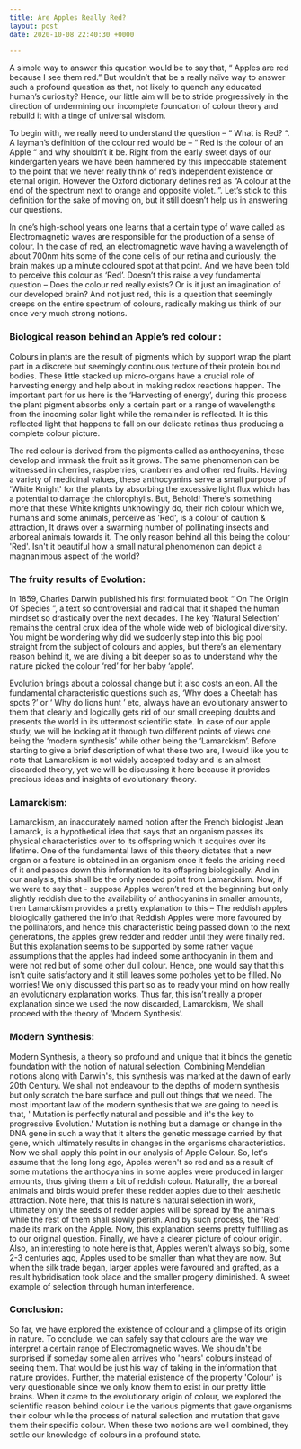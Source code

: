 ```yaml
---
title: Are Apples Really Red?
layout: post
date: 2020-10-08 22:40:30 +0000

---
```


 
A simple way to answer this question would be to say that, “ Apples are red because I see them red.” But wouldn’t that be a really naïve way to answer such a profound question as that, not likely to quench any educated human’s curiosity? Hence, our little aim will be to stride progressively in the direction of undermining our incomplete foundation of colour theory and rebuild it with a tinge of universal wisdom.
 
To begin with, we really need to understand the question – “ What is Red? “. A layman’s definition of the colour red would be – “ Red is the colour of an Apple “ and why shouldn’t it be. Right from the early sweet days of our kindergarten years we have been hammered by this impeccable statement to the point that we never really think of red’s independent existence or eternal origin. However the Oxford dictionary defines red as “A colour at the end of the spectrum next to orange and opposite violet..”.  Let’s stick to this definition for the sake of moving on, but it still doesn’t help us in answering our questions.

 
In one’s high-school years one learns that a certain type of wave called as Electromagnetic waves are responsible for the production of a sense of colour. In the case of red, an electromagnetic wave having a wavelength of about 700nm hits some of the cone cells of our retina and curiously, the brain makes up a minute coloured spot at that point. And we have been told to perceive this colour as ‘Red’.  Doesn’t this raise a vey fundamental question – Does the colour red really exists? Or is it just an imagination of our developed brain? And not just red, this is a question that seemingly creeps on the entire spectrum of colours, radically making us think of our once very much strong notions.
 
### Biological reason behind an Apple’s red colour : ###

Colours in plants are the result of pigments which by support wrap the plant part in a discrete but seemingly continuous texture of their protein bound bodies. These little stacked up micro-organs have a crucial role of harvesting energy and help about in making redox reactions happen. The important part for us here is the ‘Harvesting of energy’, during this process the plant pigment absorbs only a certain part or a range of wavelengths from the incoming solar light while the remainder is reflected. It is this reflected light that happens to fall on our delicate retinas thus producing a complete colour picture.
 
The red colour is derived from the pigments called as anthocyanins, these develop and immask the fruit as it grows. The same phenomenon can be witnessed in cherries, raspberries, cranberries and other red fruits. Having a variety of medicinal values, these anthocyanins serve a small purpose of 'White Knight' for the plants by absorbing the excessive light flux which has a potential to damage the chlorophylls. But, Behold! There's something more that these White knights unknowingly do, their rich colour which we, humans and some animals, perceive as 'Red', is a colour of caution & attraction, It draws over a swarming number of pollinating insects and arboreal animals towards it. The only reason behind all this being the colour 'Red'.  Isn't it beautiful how a small natural phenomenon can depict a magnanimous aspect of the world?
 
### The fruity results of Evolution: ###

In 1859, Charles Darwin published his first formulated book “ On The Origin Of Species ”, a text so controversial and radical that it shaped the human mindset so drastically over the next decades. The key ‘Natural Selection’ remains the central crux idea of the whole wide web of biological diversity. You might be wondering why did we suddenly step into this big pool straight from the subject of colours and apples, but there’s an elementary reason behind it, we are diving a bit deeper so as to understand why the nature picked the colour ‘red’ for her baby ‘apple’.

Evolution brings about a colossal change but it also costs an eon. All the fundamental characteristic questions such as, ‘Why does a Cheetah has spots ?’ or ‘ Why do lions hunt ’ etc, always have an evolutionary answer to them that clearly and logically gets rid of our small creeping doubts and presents the world in its uttermost scientific state.
In case of our apple study, we will be looking at it through two different points of views one being the ‘modern synthesis’ while other being the ‘Lamarckism’. Before starting to give a brief description of what these two are, I would like you to note that Lamarckism is not widely accepted today and is an almost discarded theory, yet we will be discussing it here because it provides precious ideas and insights of evolutionary theory.
 
### Lamarckism: ###

Lamarckism, an inaccurately named notion after the French biologist Jean Lamarck, is a hypothetical idea that says that an organism passes its physical characteristics over to its offspring which it acquires over its lifetime. One of the fundamental laws of this theory dictates that a new organ or a feature is obtained in an organism once it feels the arising need of it and passes down this information to its offspring biologically. And in our analysis, this shall be the only needed point from Lamarckism.
Now, if we were to say that - suppose Apples weren’t red at the beginning but only slightly reddish due to the availability of anthocyanins in smaller amounts, then Lamarckism provides a pretty explanation to this – The reddish apples biologically gathered the info that Reddish Apples were more favoured by the pollinators, and hence this characteristic being passed down to the next generations, the apples grew redder and redder until they were finally red.
But this explanation seems to be supported by some rather vague assumptions that the apples had indeed some anthocyanin in them and were not red but of some other dull colour. Hence, one would say that this isn’t quite satisfactory and it still leaves some potholes yet to be filled. No worries! We only discussed this part so as to ready your mind on how really an evolutionary explanation works. Thus far, this isn’t really a proper explanation since we used the now discarded, Lamarckism, We shall proceed with the theory of ‘Modern Synthesis’.

### Modern Synthesis: ###
 
Modern Synthesis, a theory so profound and unique that it binds the genetic foundation with the notion of natural selection. Combining Mendelian notions along with Darwin's, this synthesis was marked at the dawn of early 20th Century. We shall not endeavour to the depths of modern synthesis but only scratch the bare surface and pull out things that we need. The most important law of the modern synthesis that we are going to need is that, ' Mutation is perfectly natural and possible and it's the key to progressive Evolution.' Mutation is nothing but a damage or change in the DNA gene in such a way that it alters the genetic message carried by that gene, which ultimately results in changes in the organisms characteristics. 
Now we shall apply this point in our analysis of Apple Colour. So, let's assume that the long long ago, Apples weren't so red and as a result of some mutations the anthocyanins in some apples were produced in larger amounts, thus giving them a bit of reddish colour. Naturally, the arboreal animals and birds would prefer these redder apples due to their aesthetic attraction. Note here, that this Is nature's natural selection in work, ultimately only the seeds of redder apples will be spread by the animals while the rest of them shall slowly perish. And by such process, the 'Red' made its mark on the Apple.
Now, this explanation seems pretty fulfilling as to our original question. Finally, we have a clearer picture of colour origin.
Also, an interesting to note here is that, Apples weren't always so big, some 2-3 centuries ago, Apples used to be smaller than what they are now. But when the silk trade began, larger apples were favoured and grafted, as a result hybridisation took place and the smaller progeny diminished. A sweet example of selection through human interference. 

### Conclusion: ###

So far, we have explored the existence of colour and a glimpse of its origin in nature. To conclude, we can safely say that colours are the way we interpret a certain range of Electromagnetic waves. We shouldn't be surprised if someday some alien arrives who 'hears' colours instead of seeing them. That would be just his way of taking in the information that nature provides. Further, the material existence of the property 'Colour' is very questionable since we only know them to exist in our pretty little brains. 
When it came to the evolutionary origin of colour, we explored the scientific reason behind colour i.e the various pigments that gave organisms their colour while the process of natural selection and mutation that gave them their specific colour. 
When these two notions are well combined, they settle our knowledge of colours in a profound state. 